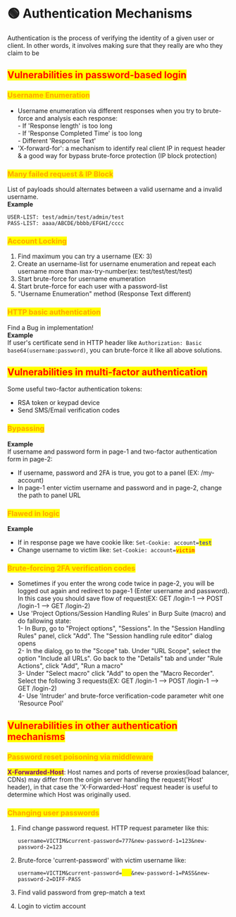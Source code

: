 # 🟢 Authentication Mechanisms

Authentication is the process of verifying the identity of a given user or client. In other words, it involves making sure that they really are who they claim to be

## <mark style="color:red;">Vulnerabilities in password-based login</mark>

### <mark style="color:orange;">Username Enumeration</mark>

* Username enumeration via different responses when you try to brute-force and analysis each response:\
  &#x20;  \- If 'Response length' is too long\
  &#x20;  \- If 'Response Completed Time' is too long\
  &#x20;  \- Different 'Response Text'
* 'X-forward-for': a mechanism to identify real client IP in request header & a good way for bypass brute-force protection (IP block protection)

### <mark style="color:orange;">Many failed request & IP Block</mark>

List of payloads should alternates between a valid username and a invalid username.\
**Example**

```
USER-LIST: test/admin/test/admin/test
PASS-LIST: aaaa/ABCDE/bbbb/EFGHI/cccc
```

### <mark style="color:orange;">Account Locking</mark>

1. Find maximum you can try a username (EX: 3)
2. Create an username-list for username enumeration and repeat each username more than max-try-number(ex: test/test/test/test)
3. Start brute-force for username enumeration
4. Start brute-force for each user with a password-list
5. "Username Enumeration" method (Response Text different)

### <mark style="color:orange;">HTTP basic authentication</mark>

Find a Bug in implementation!\
**Example**\
If user's certificate send in HTTP header like `Authorization: Basic base64(username:password)`, you can brute-force it like all above solutions.

## <mark style="color:red;">Vulnerabilities in multi-factor authentication</mark>

Some useful two-factor authentication tokens:

* RSA token or keypad device
* Send SMS/Email verification codes

### <mark style="color:orange;">Bypassing</mark>

**Example**\
If username and password form in page-1 and two-factor authentication form in page-2:

* If username, password and 2FA is true, you got to a panel (EX: /my-account)
* In page-1 enter victim username and password and in page-2, change the path to panel URL

### <mark style="color:orange;">Flawed in logic</mark>

**Example**

* If in response page we have cookie like: `Set-Cookie: account=`<mark style="color:blue;">`test`</mark>
* Change username to victim like: `Set-Cookie: account=`<mark style="color:red;">`victim`</mark>

### <mark style="color:orange;">Brute-forcing 2FA verification codes</mark>

* Sometimes if you enter the wrong code twice in page-2, you will be logged out again and redirect to page-1 (Enter username and password). In this case you should save flow of request(EX: GET /login-1 --> POST /login-1 --> GET /login-2)
* Use 'Project Options/Session Handling Rules' in Burp Suite (macro) and do fallowing state:\
  1- In Burp, go to "Project options", "Sessions". In the "Session Handling Rules" panel, click "Add". The "Session handling rule editor" dialog opens \
  2- In the dialog, go to the "Scope" tab. Under "URL Scope", select the option "Include all URLs". Go back to the "Details" tab and under "Rule Actions", click "Add", "Run a macro"\
  3- Under "Select macro" click "Add" to open the "Macro Recorder". Select the following 3 requests(EX: GET /login-1 --> POST /login-1 --> GET /login-2)\
  4- Use 'Intruder' and brute-force verification-code parameter whit one 'Resource Pool'

## <mark style="color:red;">Vulnerabilities in other authentication mechanisms</mark>

### <mark style="color:orange;">Password reset poisoning via middleware</mark>

<mark style="color:purple;">**X-Forwarded-Host**</mark>: Host names and ports of reverse proxies(load balancer, CDNs) may differ from the origin server handling the request('Host' header), in that case the 'X-Forwarded-Host' request header is useful to determine which Host was originally used.

### <mark style="color:orange;">Changing user passwords</mark>

1.  Find change password request. HTTP request parameter like this:

    `username=VICTIM&current-password=777&new-password-1=123&new-password-2=123`
2.  Brute-force 'current-password' with victim username like:

    `username=VICTIM&current-password=`<mark style="color:yellow;">`FOO`</mark>`&new-password-1=PASS&new-password-2=DIFF-PASS`
3. Find valid password from grep-match a text
4. Login to victim account

